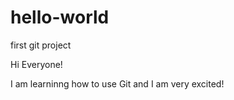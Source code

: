 # hello-world
first git project 

Hi Everyone!

I am learninng how to use Git and I am very excited!
